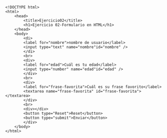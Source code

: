     <!DOCTYPE html>
    <html>
        <head>
            <title>Ejercicio02</title>
            <h1>Ejercicio 02-Formulario en HTML</h1>
        </head>
        <body>
            <di>
            <label for="nombre">nombre de usuario</label>
            <input type="text" name="nombre"id="nombre" />
            </di>
            <br>
            <div>
            <label for="edad">Cuál es tu edad</label>
            <input type="number" name="edad"id="edad" />
            </div>
            <br>
            <div>
            <label for="frase-favorita">Cuál es su frase favorito</label>
            <textarea name="frase-favorita" id="frase-favorita"></textarea>
            </div>
            <br>
            <div></div>
            <button type="Reset">Reset</button>
            <button type="submit">Enviar</button>
            </div>
        </body>
    </html>
